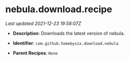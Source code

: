 # nebula.download.recipe

_Last updated 2021-12-23 19:58:07Z_

- **Description**: Downloads the latest version of nebula.

- **Identifier**: `com.github.homebysix.download.nebula`

- **Parent Recipes**: `None`